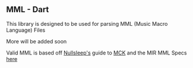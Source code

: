 MML - Dart
----------
This library is designed to be used for parsing MML (Music Macro Language) Files
 
 More will be added soon
 
 Valid MML is based off [Nullsleep's](http://www.nullsleep.com/treasure/mck_guide) guide to [MCK](http://www.nullsleep.com/treasure/mck_guide)
 and the MIR MML Specs [here](http://www.mirbsd.org/htman/i386/man4/spkr.htm)